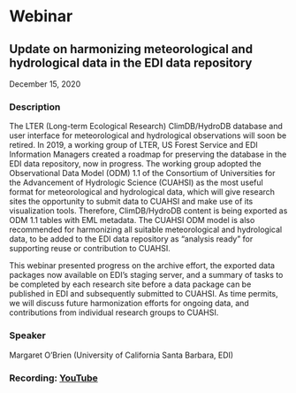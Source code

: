# Webinar

## Update on harmonizing meteorological and hydrological data in the EDI data repository

December 15, 2020

### Description

The LTER (Long-term Ecological Research) ClimDB/HydroDB database and user interface for meteorological and hydrological observations will soon be retired. In 2019, a working group of LTER, US Forest Service and EDI Information Managers created a roadmap for preserving the database in the EDI data repository, now in progress. The working group adopted the Observational Data Model (ODM) 1.1 of the Consortium of Universities for the Advancement of Hydrologic Science (CUAHSI) as the most useful format for meteorological and hydrological data, which will give research sites the opportunity to submit data to CUAHSI and make use of its visualization tools. Therefore, ClimDB/HydroDB content is being exported as ODM 1.1 tables with EML metadata. The CUAHSI ODM model is also recommended for harmonizing all suitable meteorological and hydrological data, to be added to the EDI data repository as “analysis ready” for supporting reuse or contribution to CUAHSI.

This webinar presented progress on the archive effort, the exported data packages now available on EDI’s staging server, and a summary of tasks to be completed by each research site before a data package can be published in EDI and subsequently submitted to CUAHSI. As time permits, we will discuss future harmonization efforts for ongoing data, and contributions from individual research groups to CUAHSI.

### Speaker

Margaret O’Brien (University of California Santa Barbara, EDI)

### Recording: [YouTube](https://youtu.be/pXwY73q0Bgo)

<!-- Webinars -->

